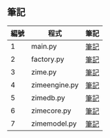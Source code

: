 ## 筆記

| 編號 | 程式          | 筆記                       |
|------|---------------|----------------------------|
| 1    | main.py       | [筆記](main-note.md)       |
| 2    | factory.py    | [筆記](factory-note.md)    |
| 3    | zime.py       | [筆記](zime-note.md)       |
| 4    | zimeengine.py | [筆記](zimeengine-note.md) |
| 5    | zimedb.py     | [筆記](zimedb-note.md)     |
| 6    | zimecore.py   | [筆記](zimecore-note.md)   |
| 7    | zimemodel.py  | [筆記](zimemodel-note.md)  |
